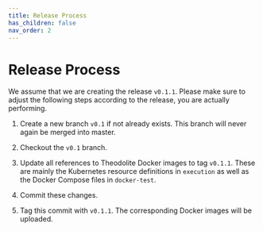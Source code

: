 ```yaml
---
title: Release Process
has_children: false
nav_order: 2
---
```


# Release Process

We assume that we are creating the release `v0.1.1`. Please make sure to adjust
the following steps according to the release, you are actually performing.

1. Create a new branch `v0.1` if not already exists. This branch will never
again be merged into master.

2. Checkout the `v0.1` branch.

3. Update all references to Theodolite Docker images to tag `v0.1.1`. These are
mainly the Kubernetes resource definitions in `execution` as well as the Docker
Compose files in `docker-test`.

4. Commit these changes.

5. Tag this commit with `v0.1.1`. The corresponding Docker images will be uploaded.
